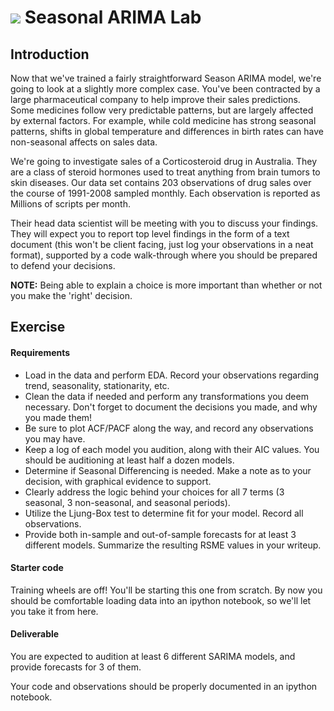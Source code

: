 # ![](https://ga-dash.s3.amazonaws.com/production/assets/logo-9f88ae6c9c3871690e33280fcf557f33.png) Seasonal ARIMA Lab

## Introduction

Now that we've trained a fairly straightforward Season ARIMA model, we're going to look at a slightly more complex case. You've been contracted by a large pharmaceutical company to help improve their sales predictions. Some medicines follow very predictable patterns, but are largely affected by external factors. For example, while cold medicine has strong seasonal patterns, shifts in global temperature and differences in birth rates can have non-seasonal affects on sales data.

We're going to investigate sales of a Corticosteroid drug in Australia. They are a class of steroid hormones used to treat anything from brain tumors to skin diseases. Our data set contains 203 observations of drug sales over the course of 1991-2008 sampled monthly. Each observation is reported as Millions of scripts per month.

Their head data scientist will be meeting with you to discuss your findings. They will expect you to report top level findings in the form of a text document (this won't be client facing, just log your observations in a neat format), supported by a code walk-through where you should be prepared to defend your decisions. 

**NOTE:** Being able to explain a choice is more important than whether or not you make the 'right' decision.

## Exercise

#### Requirements

- Load in the data and perform EDA. Record your observations regarding trend, seasonality, stationarity, etc.
- Clean the data if needed and perform any transformations you deem necessary. Don't forget to document the decisions you made, and why you made them!
- Be sure to plot ACF/PACF along the way, and record any observations you may have.
- Keep a log of each model you audition, along with their AIC values. You should be auditioning at least half a dozen models.
- Determine if Seasonal Differencing is needed. Make a note as to your decision, with graphical evidence to support.
- Clearly address the logic behind your choices for all 7 terms (3 seasonal, 3 non-seasonal, and seasonal periods).
- Utilize the Ljung-Box test to determine fit for your model. Record all observations.
- Provide both in-sample and out-of-sample forecasts for at least 3 different models. Summarize the resulting RSME values in your writeup.

#### Starter code

Training wheels are off! You'll be starting this one from scratch. By now you should be comfortable loading data into an ipython notebook, so we'll let you take it from here.

#### Deliverable

You are expected to audition at least 6 different SARIMA models, and provide forecasts for 3 of them.

Your code and observations should be properly documented in an ipython notebook.
